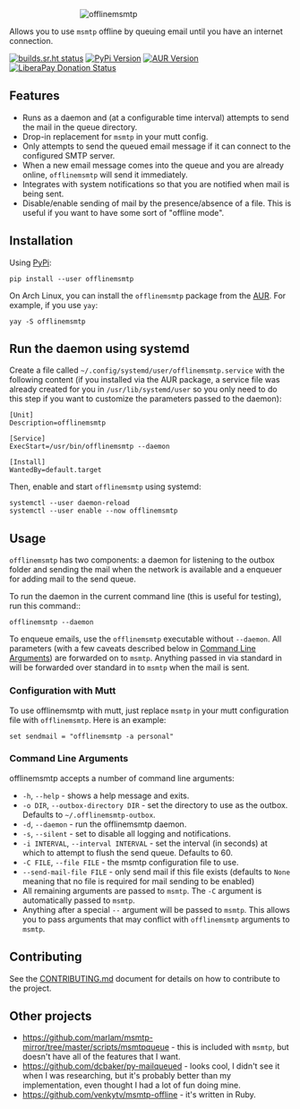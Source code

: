 <div style="margin: 0 auto; width: 50%">
    <img src="https://git.sr.ht/~sumner/offlinemsmtp/blob/master/logo/logo.png"
         alt="offlinemsmtp">
</div>

Allows you to use `msmtp` offline by queuing email until you have an internet
connection.

[![builds.sr.ht status](https://builds.sr.ht/~sumner/offlinemsmtp/commits/build.yml.svg)](https://builds.sr.ht/~sumner/offlinemsmtp/commits/build.yml)
[![PyPi Version](https://img.shields.io/pypi/v/offlinemsmtp?color=4DC71F&logo=python&logoColor=fff)](https://pypi.org/project/offlinemsmtp/)
[![AUR Version](https://img.shields.io/aur/version/offlinemsmtp?logo=linux&logoColor=fff)](https://aur.archlinux.org/packages/offlinemsmtp/)
[![LiberaPay Donation Status](https://img.shields.io/liberapay/receives/sumner.svg?logo=liberapay)](https://liberapay.com/sumner/donate)

## Features

* Runs as a daemon and (at a configurable time interval) attempts to send the
  mail in the queue directory.
* Drop-in replacement for `msmtp` in your mutt config.
* Only attempts to send the queued email message if it can connect to the
  configured SMTP server.
* When a new email message comes into the queue and you are already online,
  `offlinemsmtp` will send it immediately.
* Integrates with system notifications so that you are notified when mail is
  being sent.
* Disable/enable sending of mail by the presence/absence of a file. This is
  useful if you want to have some sort of "offline mode".

## Installation

Using [PyPi](https://pypi.org/project/offlinemsmtp/):

    pip install --user offlinemsmtp

On Arch Linux, you can install the `offlinemsmtp` package from the
[AUR](https://aur.archlinux.org/packages/offlinemsmtp/). For example, if you use
`yay`:

    yay -S offlinemsmtp

## Run the daemon using systemd

Create a file called ``~/.config/systemd/user/offlinemsmtp.service`` with the
following content (if you installed via the AUR package, a service file was
already created for you in ``/usr/lib/systemd/user`` so you only need to do this
step if you want to customize the parameters passed to the daemon):

    [Unit]
    Description=offlinemsmtp

    [Service]
    ExecStart=/usr/bin/offlinemsmtp --daemon

    [Install]
    WantedBy=default.target

Then, enable and start `offlinemsmtp` using systemd:

    systemctl --user daemon-reload
    systemctl --user enable --now offlinemsmtp

## Usage

`offlinemsmtp` has two components: a daemon for listening to the outbox folder
and sending the mail when the network is available and a enqueuer for adding
mail to the send queue.

To run the daemon in the current command line (this is useful for testing), run
this command::

    offlinemsmtp --daemon

To enqueue emails, use the `offlinemsmtp` executable without `--daemon`. All
parameters (with a few caveats described below in [Command Line
Arguments](#command-line-arguments)) are forwarded on to `msmtp`. Anything
passed in via standard in will be forwarded over standard in to `msmtp` when the
mail is sent.

### Configuration with Mutt

To use offlinemsmtp with mutt, just replace `msmtp` in your mutt configuration
file with `offlinemsmtp`. Here is an example:

    set sendmail = "offlinemsmtp -a personal"

### Command Line Arguments

offlinemsmtp accepts a number of command line arguments:

- `-h`, `--help` - shows a help message and exits.
- `-o DIR`, `--outbox-directory DIR` - set the directory to use as the outbox.
  Defaults to `~/.offlinemsmtp-outbox`.
- `-d`, `--daemon` - run the offlinemsmtp daemon.
- `-s`, `--silent` - set to disable all logging and notifications.
- `-i INTERVAL`, `--interval INTERVAL` - set the interval (in seconds) at which
  to attempt to flush the send queue. Defaults to 60.
- `-C FILE`, `--file FILE` - the msmtp configuration file to use.
- `--send-mail-file FILE` - only send mail if this file exists (defaults to
  `None` meaning that no file is required for mail sending to be enabled)
- All remaining arguments are passed to `msmtp`. The `-C` argument is
  automatically passed to `msmtp`.
- Anything after a special `--` argument will be passed to `msmtp`. This allows
  you to pass arguments that may conflict with `offlinemsmtp` arguments to
  `msmtp`.

## Contributing

See the
[CONTRIBUTING.md](https://git.sr.ht/~sumner/offlinemsmtp/tree/master/item/CONTRIBUTING.md)
document for details on how to contribute to the project.

## Other projects

- https://github.com/marlam/msmtp-mirror/tree/master/scripts/msmtpqueue - this
  is included with `msmtp`, but doesn't have all of the features that I want.
- https://github.com/dcbaker/py-mailqueued - looks cool, I didn't see it when I
  was researching, but it's probably better than my implementation, even thought
  I had a lot of fun doing mine.
- https://github.com/venkytv/msmtp-offline - it's written in Ruby.
